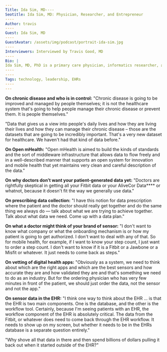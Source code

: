 ```yaml
---
Title: Ida Sim, MD----
Seotitle: Ida Sim, MD: Physician, Researcher, and Entrepreneur
----
Author: travis
----
Guest: Ida Sim, MD
----
GuestAvatar: /assets/img/podcast/portrait-ida-sim.jpg
----
Interviewers: Interviewed by Travis Good, MD
----
Bio: |
Ida Sim, MD, PhD is a primary care physician, informatics researcher, and entrepreneur. She is a Professor of Medicine at the University of California, San Francisco, where she co-directs Biomedical Informatics at UCSF's Clinical and Translational Sciences Institute. Her current research focuses on the use of mobile apps and sensors to improve health and manage disease for populations and individuals, and to make clinical research faster and less expensive. She is a co-founder of Open mHealth, a non-profit organization that is breaking down barriers to mobile health app and data integration through an open software architecture. Dr. Sim is also a co-investigator and Consortium Core Lead with the Mobile Data to Knowledge NIH Center of Excellence.
----
----
Tags: technology, leadership, EHRs
----
---
```

**On chronic disease and who is in control:** "Chronic disease is going to be improved and managed by people themselves; it is not the healthcare system that's going to help people manage their chronic disease or prevent them. It is people themselves."

"Data that gives us a view into people's daily lives and how they are living their lives and how they can manage their chronic disease – those are the datasets that are going to be incredibly important. That's a very new dataset for healthcare. We haven't had that kind of data before."

**On Open mHealth:**  "Open mHealth is aimed to build the kinds of standards and the sort of middleware infrastructure that allows data to flow freely and in a well-described manner that supports an open system for innovation and mobile health that yet maintains very clean and careful description of the data."

**On why doctors don’t want your patient-generated data yet:** "Doctors are rightfully skeptical in getting all your Fitbit data or your AliveCor Data**** or whatnot, because it doesn't fit the way we generally use data."

**On prescribing data collection:** "I have this notion for data prescription where the patient and the doctor should really get together and do the same thing we always do — talk about what we are trying to achieve together. Talk about what data we need. Come up with a data plan."

**On what a doctor might think of your brand of sensor:** "I don't want to know what company or what the onboarding mechanism is or how my patient is going to get authorized. I don't want to deal with any of that. So for mobile health, for example, if I want to know your step count, I just want to order a step count. I don't want to know if it is a Fitbit or a Jawbone or a Misfit or whatever. It just needs to come back as steps."

**On vetting of digital health apps:** "Obviously as a system, we need to think about which are the right apps and which are the best sensors and how accurate they are and how validated they are and that's something we need to do as an industry. But for the ordering physician who has very few minutes in front of the patient, we should just order the data, not the sensor and not the app."

**On sensor data in the EHR:** "I think one way to think about the EHR … is that the EHR is two main components. One is the database, and the other is the workflow tool. Certainly, because I'm seeing patients with an EHR, the workflow component of the EHR is absolutely critical. The data from the Fitbit, or whatever does need to come back through the EHR workflow. It needs to show up on my screen, but whether it needs to be in the EHRs database is a separate question entirely."

"Why shove all that data in there and then spend billions of dollars pulling it back out when it started outside of the EHR?"
